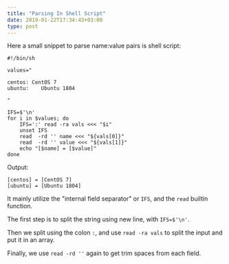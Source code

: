 ```yaml
---
title: "Parsing In Shell Script"
date: 2019-01-22T17:34:43+03:00
type: post
---
```


Here a small snippet to parse name:value pairs is shell script:

<!--more-->

    #!/bin/sh

    values="

    centos: CentOS 7
    ubuntu:    Ubuntu 1804    

    "

    IFS=$'\n'
    for i in $values; do
        IFS=':' read -ra vals <<< "$i"	
        unset IFS
        read  -rd '' name <<< "${vals[0]}"
        read  -rd '' value <<< "${vals[1]}"
        echo "[$name] = [$value]"
    done

Output:

    [centos] = [CentOS 7]
    [ubuntu] = [Ubuntu 1804]

It mainly utilize the "internal field separator" or `IFS`, and the `read` builtin function.

The first step is to split the string using new line, with `IFS=$'\n'`.

Then we split using the colon `:`, and use `read -ra vals` to split the input and put it in an array.

Finally, we use `read -rd ''` again to get trim spaces from each field. 
